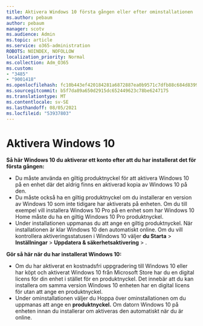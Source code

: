 ```yaml
---
title: Aktivera Windows 10 första gången eller efter ominstallationen
ms.author: pebaum
author: pebaum
manager: scotv
ms.audience: Admin
ms.topic: article
ms.service: o365-administration
ROBOTS: NOINDEX, NOFOLLOW
localization_priority: Normal
ms.collection: Adm_O365
ms.custom:
- "3485"
- "9001418"
ms.openlocfilehash: fc10b443ef420184281a6872887ea0b9571c7dfb88c684d8399ca0c85e9f4ab3
ms.sourcegitcommit: b5f7da89a650d2915dc652449623c78be6247175
ms.translationtype: MT
ms.contentlocale: sv-SE
ms.lasthandoff: 08/05/2021
ms.locfileid: "53937803"
---
```

# <a name="activate-windows-10"></a>Aktivera Windows 10

**Så här Windows 10 du aktiverar ett konto efter att du har installerat det för första gången:**

- Du måste använda en giltig produktnyckel för att aktivera Windows 10 på en enhet där det aldrig finns en aktiverad kopia av Windows 10 på den.
- Du måste också ha en giltig produktnyckel om du installerar en version av Windows 10 som inte tidigare har aktiverats på enheten. Om du till exempel vill installera Windows 10 Pro på en enhet som har Windows 10 Home måste du ha en giltig Windows 10 Pro produktnyckel.
- Under installationen uppmanas du att ange en giltig produktnyckel. När installationen är klar Windows 10 den automatiskt online. Om du vill kontrollera aktiveringsstatusen i Windows 10 väljer **du Starta** >  **Inställningar**  >  **Uppdatera & säkerhetsaktivering**  >  .

**Gör så här när du har installerat Windows 10:**

- Om du har aktiverat en kostnadsfri uppgradering till Windows 10 eller har köpt och aktiverat Windows 10 från Microsoft Store har du en digital licens för din enhet i stället för en produktnyckel. Det innebär att du kan installera om samma version Windows 10 enheten har en digital licens för utan att ange en produktnyckel.
- Under ominstallationen väljer du Hoppa över ominstallationen om du uppmanas att ange en **produktnyckel.** Om datorn Windows 10 på enheten innan du installerar om aktiveras den automatiskt när du är online.
